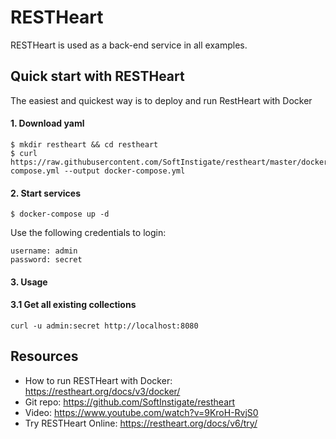 # RESTHeart

RESTHeart is used as a back-end service in all examples.

## Quick start with RESTHeart
The easiest and quickest way is to deploy and run RestHeart with Docker

#### 1. Download yaml
```
$ mkdir restheart && cd restheart
$ curl https://raw.githubusercontent.com/SoftInstigate/restheart/master/docker-compose.yml --output docker-compose.yml
```

#### 2. Start services
```
$ docker-compose up -d
```

Use the following credentials to login:
```
username: admin
password: secret
```

#### 3. Usage

#### 3.1 Get all existing collections
```
curl -u admin:secret http://localhost:8080
```

## Resources

* How to run RESTHeart with Docker: https://restheart.org/docs/v3/docker/
* Git repo: https://github.com/SoftInstigate/restheart
* Video: https://www.youtube.com/watch?v=9KroH-RvjS0
* Try RESTHeart Online: https://restheart.org/docs/v6/try/
